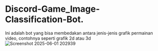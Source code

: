 # Discord-Game_Image-Classification-Bot.
Ini adalah bot yang bisa membedakan antara jenis-jenis grafik permainan video, contohnya seperti grafik 2d atau 3d
![Screenshot 2025-06-01 202939](https://github.com/user-attachments/assets/76183694-c3d8-4204-aa55-964d859b4541)
